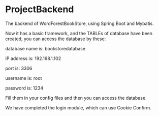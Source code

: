 # ProjectBackend
The backend of WordForestBookStore, using Spring Boot and Mybatis.

Now it has a basic framework, and the TABLEs of database have been created, you can access the database by these:



database name is: bookstoredatabase

IP address is: 192.168.1.102

port is: 3306

username is: root

password is: 1234



Fill them in your config files and then you can access the database.



We have completed the login module, which can use Cookie Confirm.